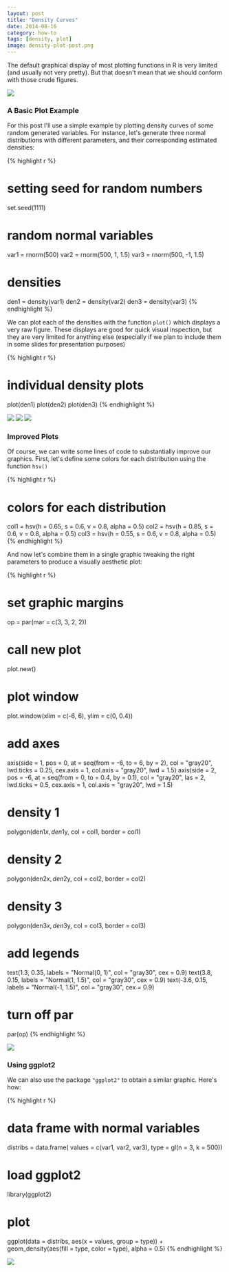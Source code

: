 ```yaml
---
layout: post
title: "Density Curves"
date: 2014-08-16
category: how-to
tags: [density, plot]
image: density-plot-post.png
---
```


The default graphical display of most plotting functions in R is very limited (and usually not very pretty). But that doesn't mean that we should conform with those crude figures.

<!--more-->

<img src="{{ site.baseurl }}/images/blog/density-plot-post.png">


### A Basic Plot Example

For this post I'll use a simple example by plotting density curves of some random generated variables. For instance, let's generate three normal distributions with different parameters, and their corresponding estimated densities:


{% highlight r %}
# setting seed for random numbers
set.seed(1111)

# random normal variables
var1 = rnorm(500)
var2 = rnorm(500, 1, 1.5)
var3 = rnorm(500, -1, 1.5)

# densities
den1 = density(var1)
den2 = density(var2)
den3 = density(var3)
{% endhighlight %}



We can plot each of the densities with the function ```plot()``` which displays a very raw figure. These displays are good for quick visual inspection, but they are very limited for anything else (especially if we plan to include them in some slides for presentation purposes)


{% highlight r %}
# individual density plots
plot(den1)
plot(den2)
plot(den3)
{% endhighlight %}



<img src="{{ site.baseurl }}/figs/2014-08-16-Density-Curves/plot-density1.png" />


<img src="{{ site.baseurl }}/figs/2014-08-16-Density-Curves/plot-density2.png" />


<img src="{{ site.baseurl }}/figs/2014-08-16-Density-Curves/plot-density3.png" />



### Improved Plots

Of course, we can write some lines of code to substantially improve our graphics. First, let's define some colors for each distribution using the function ```hsv()``` 


{% highlight r %}
# colors for each distribution
col1 = hsv(h = 0.65, s = 0.6, v = 0.8, alpha = 0.5)
col2 = hsv(h = 0.85, s = 0.6, v = 0.8, alpha = 0.5)
col3 = hsv(h = 0.55, s = 0.6, v = 0.8, alpha = 0.5)
{% endhighlight %}


And now let's combine them in a single graphic tweaking the right parameters to produce a visually aesthetic plot:

{% highlight r %}
# set graphic margins
op = par(mar = c(3, 3, 2, 2))
# call new plot
plot.new()
# plot window
plot.window(xlim = c(-6, 6), ylim = c(0, 0.4))
# add axes
axis(side = 1, pos = 0, at = seq(from = -6, to = 6, by = 2), col = "gray20", 
    lwd.ticks = 0.25, cex.axis = 1, col.axis = "gray20", lwd = 1.5)
axis(side = 2, pos = -6, at = seq(from = 0, to = 0.4, by = 0.1), col = "gray20", 
    las = 2, lwd.ticks = 0.5, cex.axis = 1, col.axis = "gray20", lwd = 1.5)
# density 1
polygon(den1$x, den1$y, col = col1, border = col1)
# density 2
polygon(den2$x, den2$y, col = col2, border = col2)
# density 3
polygon(den3$x, den3$y, col = col3, border = col3)
# add legends
text(1.3, 0.35, labels = "Normal(0, 1)", col = "gray30", cex = 0.9)
text(3.8, 0.15, labels = "Normal(1, 1.5)", col = "gray30", cex = 0.9)
text(-3.6, 0.15, labels = "Normal(-1, 1.5)", col = "gray30", cex = 0.9)
# turn off par
par(op)
{% endhighlight %}



<img src="{{ site.baseurl }}/figs/2014-08-16-Density-Curves/density-plot.png" />



### Using ggplot2

We can also use the package ```"ggplot2"``` to obtain a similar graphic. Here's how:


{% highlight r %}
# data frame with normal variables
distribs = data.frame(
  values = c(var1, var2, var3),
  type = gl(n = 3, k = 500))

# load ggplot2
library(ggplot2)

# plot
ggplot(data = distribs, aes(x = values, group = type)) +
  geom_density(aes(fill = type, color = type), alpha = 0.5)
{% endhighlight %}

<img src="{{ site.baseurl }}/figs/2014-08-16-Density-Curves/density-ggplot.png" />




